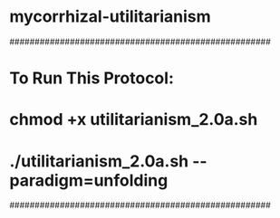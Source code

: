 # mycorrhizal-utilitarianism

####################################################
#  To Run This Protocol:
#  chmod +x utilitarianism_2.0a.sh
#  ./utilitarianism_2.0a.sh --paradigm=unfolding
####################################################
